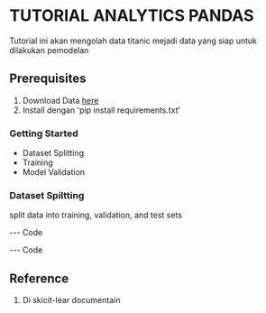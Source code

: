 # TUTORIAL ANALYTICS PANDAS

Tutorial ini akan mengolah data titanic mejadi data yang siap untuk dilakukan pemodelan

## Prerequisites

1. Download Data [here](https://www.kaggle.com/datasets/heptapod/titanic?select=train_and_test2.csv)
2. Install dengan 'pip install requirements.txt'

### Getting Started

- Dataset Splitting
- Training
- Model Validation

### Dataset Spiltting

split data into training, validation, and test sets

--- Code


--- Code

## Reference

1. Di skicit-lear documentain